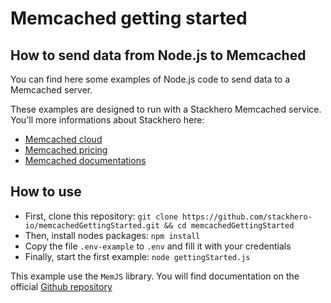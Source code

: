 # Memcached getting started

## How to send data from Node.js to Memcached

You can find here some examples of Node.js code to send data to a Memcached server.

These examples are designed to run with a Stackhero Memcached service.
You'll more informations about Stackhero here:
- [Memcached cloud](https://www.stackhero.io/en/services/Memcached/benefits)
- [Memcached pricing](https://www.stackhero.io/en/services/Memcached/pricing)
- [Memcached documentations](https://www.stackhero.io/en/services/Memcached/documentations)


## How to use

- First, clone this repository: `git clone https://github.com/stackhero-io/memcachedGettingStarted.git && cd memcachedGettingStarted`
- Then, install nodes packages: `npm install`
- Copy the file `.env-example` to `.env` and fill it with your credentials
- Finally, start the first example: `node gettingStarted.js`

This example use the `MemJS` library.
You will find documentation on the official [Github repository](https://github.com/memcachier/memjs)
